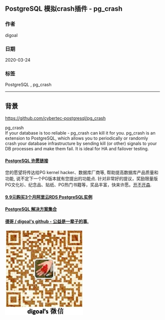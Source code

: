## PostgreSQL 模拟crash插件 - pg_crash  
  
### 作者                                                                                                                                                          
digoal                                                                                                                                                                                                                                                                            
### 日期                                                                                                                                                                                                   
2020-03-24                                                                                                                                                                                                                                                                                                                                                         
### 标签                                                                                                                                                                                                   
PostgreSQL , pg_crash     
                                                                                                       
----                                                                                                 
                                                                                                            
## 背景            
https://github.com/cybertec-postgresql/pg_crash  
  
pg_crash  
If your database is too reliable - pg_crash can kill it for you. pg_crash is an extension to PostgreSQL, which allows you to periodically or randomly crash your database infrastructure by sending kill (or other) signals to your DB processes and make them fail. It is ideal for HA and failover testing.  
  
  
  
  
  
  
  
  
  
  
  
  
  
  
  
  
  
  
  
  
  
  
  
  
  
  
  
  
  
  
  
  
  
  
  
  
  
  
  
  
  
  
  
  
  
  
  
  
  
  
  
  
  
#### [PostgreSQL 许愿链接](https://github.com/digoal/blog/issues/76 "269ac3d1c492e938c0191101c7238216")
您的愿望将传达给PG kernel hacker、数据库厂商等, 帮助提高数据库产品质量和功能, 说不定下一个PG版本就有您提出的功能点. 针对非常好的提议，奖励限量版PG文化衫、纪念品、贴纸、PG热门书籍等，奖品丰富，快来许愿。[开不开森](https://github.com/digoal/blog/issues/76 "269ac3d1c492e938c0191101c7238216").  
  
  
#### [9.9元购买3个月阿里云RDS PostgreSQL实例](https://www.aliyun.com/database/postgresqlactivity "57258f76c37864c6e6d23383d05714ea")
  
  
#### [PostgreSQL 解决方案集合](https://yq.aliyun.com/topic/118 "40cff096e9ed7122c512b35d8561d9c8")
  
  
#### [德哥 / digoal's github - 公益是一辈子的事.](https://github.com/digoal/blog/blob/master/README.md "22709685feb7cab07d30f30387f0a9ae")
  
  
![digoal's wechat](../pic/digoal_weixin.jpg "f7ad92eeba24523fd47a6e1a0e691b59")
  
